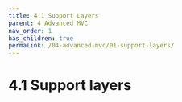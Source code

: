 ```yaml
---
title: 4.1 Support Layers
parent: 4 Advanced MVC
nav_order: 1
has_children: true
permalink: /04-advanced-mvc/01-support-layers/
---
```

# 4.1 Support layers
